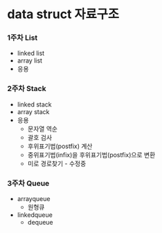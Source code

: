 # data struct 자료구조 #

### 1주차 List ###
* linked list
* array list
* 응용

### 2주차 Stack ###
* linked stack
* array stack
* 응용
	* 문자열 역순
	* 괄호 검사
	* 후위표기법(postfix) 계산
	* 중위표기법(infix)을 후위표기법(postfix)으로 변환
	* 미로 경로찾기 - 수정중


### 3주차 Queue ###
* arrayqueue
	- 원형큐
* linkedqueue
	- dequeue
